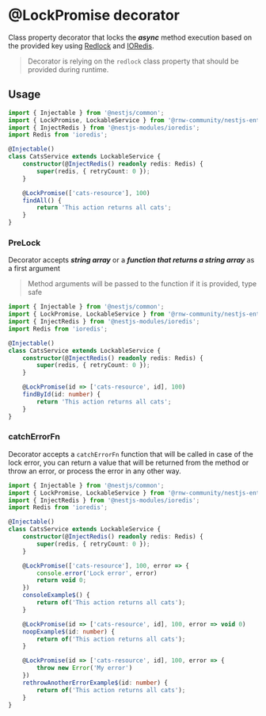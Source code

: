 # @LockPromise decorator

Class property decorator that locks the ***async*** method execution based on the provided key using [Redlock](https://github.com/mike-marcacci/node-redlock) and [IORedis](https://github.com/redis/ioredis).

> Decorator is relying on the `redlock` class property that should be provided during runtime.

## Usage

```ts
import { Injectable } from '@nestjs/common';
import { LockPromise, LockableService } from '@rnw-community/nestjs-enterprise';
import { InjectRedis } from '@nestjs-modules/ioredis';
import Redis from 'ioredis';

@Injectable()
class CatsService extends LockableService {
    constructor(@InjectRedis() readonly redis: Redis) {
        super(redis, { retryCount: 0 });
    }

    @LockPromise(['cats-resource'], 100)
    findAll() {
        return 'This action returns all cats';
    }
}
```

### PreLock
Decorator accepts ***string array*** or a ***function that returns a string array*** as a first argument

> Method arguments will be passed to the function if it is provided, type safe

```ts
import { Injectable } from '@nestjs/common';
import { LockPromise, LockableService } from '@rnw-community/nestjs-enterprise';
import { InjectRedis } from '@nestjs-modules/ioredis';
import Redis from 'ioredis';

@Injectable()
class CatsService extends LockableService {
    constructor(@InjectRedis() readonly redis: Redis) {
        super(redis, { retryCount: 0 });
    }

    @LockPromise(id => ['cats-resource', id], 100)
    findById(id: number) {
        return 'This action returns all cats';
    }
}
```

### catchErrorFn
Decorator accepts a `catchErrorFn` function that will be called in case of the lock error, you can return a value that will be returned from the method
or throw an error, or process the error in any other way.

```ts
import { Injectable } from '@nestjs/common';
import { LockPromise, LockableService } from '@rnw-community/nestjs-enterprise';
import { InjectRedis } from '@nestjs-modules/ioredis';
import Redis from 'ioredis';

@Injectable()
class CatsService extends LockableService {
    constructor(@InjectRedis() readonly redis: Redis) {
        super(redis, { retryCount: 0 });
    }

    @LockPromise(['cats-resource'], 100, error => {
        console.error('Lock error', error)
        return void 0;
    })
    consoleExample$() {
        return of('This action returns all cats');
    }

    @LockPromise(id => ['cats-resource', id], 100, error => void 0)
    noopExample$(id: number) {
        return of('This action returns all cats');
    }

    @LockPromise(id => ['cats-resource', id], 100, error => {
        throw new Error('My error')
    })
    rethrowAnotherErrorExample$(id: number) {
        return of('This action returns all cats');
    }
}
```
